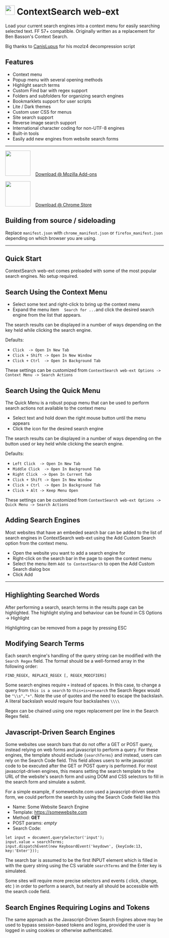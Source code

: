 # <img src="https://raw.githubusercontent.com/ssborbis/ContextSearch-web-ext/native-app-support/src/icons/icon48-2.png" height="30px">&nbsp;ContextSearch web-ext

Load your current search engines into a context menu for easily searching selected text. FF 57+ compatible. Originally written as a replacement for Ben Basson's Context Search.

Big thanks to [CanisLupus](https://github.com/CanisLupus) for his mozlz4 decompression script

## Features ###
* Context menu
* Popup menu with several opening methods
* Highlight search terms
* Custom Find bar with regex support
* Folders and subfolders for organizing search engines
* Bookmarklets support for user scripts
* Lite / Dark themes
* Custom user CSS for menus
* Site search support
* Reverse image search support
* International character coding for non-UTF-8 engines
* Built-in tools
* Easily add new engines from website search forms

___

<img src="https://raw.githubusercontent.com/ssborbis/ContextSearch-web-ext/native-app-support/media/firefox.png" width="80px">&nbsp;&nbsp;&nbsp;&nbsp;[Download @ Mozilla Add-ons](https://addons.mozilla.org/en-US/firefox/addon/contextsearch-web-ext/) 

<img src="https://raw.githubusercontent.com/ssborbis/ContextSearch-web-ext/native-app-support/media/chrome.png" width="80px">&nbsp;&nbsp;&nbsp;&nbsp;[Download @ Chrome Store](https://chrome.google.com/webstore/detail/contextsearch-web-ext/ddippghibegbgpjcaaijbacfhjjeafjh)


## Building from source / sideloading
Replace `manifest.json` with `chrome_manifest.json` or `firefox_manifest.json` depending on which browser you are using.

___

## Quick Start
ContextSearch web-ext comes preloaded with some of the most popular search engines. No setup required.

## Search Using the Context Menu
* Select some text and right-click to bring up the context menu
* Expand the menu item <img src="https://raw.githubusercontent.com/ssborbis/ContextSearch-web-ext/native-app-support/src/icons/icon48.png" height="12pt">` Search for ... `and click the desired search engine from the list that appears.

The search results can be displayed in a number of ways depending on the key held while clicking the search engine.

Defaults:
  * `Click  -> Open In New Tab`
  * `Click + Shift -> Open In New Window`
  * `Click + Ctrl  -> Open In Background Tab`
  
These settings can be customized from `ContextSearch web-ext Options -> Context Menu -> Search Actions`

## Search Using the Quick Menu
The Quick Menu is a robust popup menu that can be used to perform search actions not available to the context menu

* Select text and hold down the right mouse button until the menu appears
* Click the icon for the desired search engine

The search results can be displayed in a number of ways depending on the button used or key held while clicking the search engine.

Defaults:
  * `Left Click  -> Open In New Tab`
  * `Middle Click  -> Open In Background Tab`
  * `Right Click  -> Open In Current Tab`
  * `Click + Shift -> Open In New Window`
  * `Click + Ctrl  -> Open In Background Tab`
  * `Click + Alt -> Keep Menu Open`
  
These settings can be customized from `ContextSearch web-ext Options -> Quick Menu -> Search Actions`

## Adding Search Engines
Most websites that have an embeded search bar can be added to the list of search engines in ContextSearch web-ext using the Add Custom Search option from the context menu.

* Open the website you want to add a search engine for
* Right-click on the search bar in the page to open the context menu
* Select the menu item `Add to ContextSearch` to open the Add Custom Search dialog box
* Click Add

---

## Highlighting Searched Words
After performing a search, search terms in the results page can be highlighted. The highlight styling and behaviour can be found in CS Options -> Highlight

Highlighting can be removed from a page by pressing ESC

## Modifying Search Terms
Each search engine's handling of the query string can be modified with the `Search Regex` field. The format should be a well-formed array in the following order:

`FIND_REGEX, REPLACE_REGEX [, REGEX_MODIFIERS]`

Some search engines require `+` instead of spaces. In this case, to change a query from `this is a search` to `this+is+a+search` the Search Regex would be `"\\s","+"`. Note the use of quotes and the need to escape the backslash. A literal backslash would require four backslashes `\\\\`

Regex can be chained using one regex replacement per line in the Search Regex field.

## Javascript-Driven Search Engines
Some websites use search bars that do not offer a GET or POST query, instead relying on web forms and javascript to perform a query. For these engines, the template should exclude `{searchTerms}` and instead, users can rely on the Search Code field. This field allows users to write javascript code to be executed after the GET or POST query is performed. For most javascript-driven engines, this means setting the search template to the URL of the website's search form and using DOM and CSS selectors to fill in the search form and simulate a submit.

For a simple example, if somewebsite.com used a javascript-driven search form, we could perform the search by using the Search Code field like this

* Name: Some Website Search Engine
* Template: https://somewebsite.com
* Method: **GET**
* POST params: *empty*
* Search Code:
```
let input = document.querySelector('input');
input.value = searchTerms;
input.dispatchEvent(new KeyboardEvent('keydown', {keyCode:13, key:'Enter'}));
```

The search bar is assumed to be the first INPUT element which is filled in with the query string using the CS variable `searchTerms` and the Enter key is simulated. 

Some sites will require more precise selectors and events ( click, change, etc ) in order to perform a search, but nearly all should be accessible with the search code field.

## Search Engines Requiring Logins and Tokens
The same approach as the Javascript-Driven Search Engines above may be used to bypass session-based tokens and logins, provided the user is logged in using cookies or otherwise authenticated.
